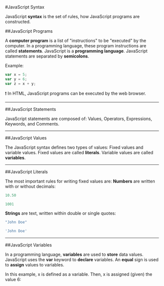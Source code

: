 #JavaScript Syntax

JavaScript **syntax** is the set of rules, how JavaScript programs are constructed.

##JavaScript Programs

A **computer program** is a list of "instructions" to be "executed" by the computer. In a programming language, these program instructions are called **statements**. JavaScript is a **programming language**. JavaScript statements are separated by **semicolons**.

Example:

```javascript
var x = 5;
var y = 6;
var z = x + y;
```

:exclamation: In HTML, JavaScript programs can be executed by the web browser.
____________________________________________________________________________________________________________________________

##JavaScript Statements

JavaScript statements are composed of: Values, Operators, Expressions, Keywords, and Comments.
____________________________________________________________________________________________________________________________

##JavaScript Values

The JavaScript syntax defines two types of values: Fixed values and variable values. Fixed values are called **literals**. Variable values are called **variables**.
____________________________________________________________________________________________________________________________

##JavaScript Literals

The most important rules for writing fixed values are: **Numbers** are written with or without decimals:

```javascript
10.50

1001
```

**Strings** are text, written within double or single quotes:

```javascript
"John Doe"

'John Doe'
```
____________________________________________________________________________________________________________________________

##JavaScript Variables

In a programming language, **variables** are used to **store** data values. JavaScript uses the **var** keyword to **declare** variables. An **equal** sign is used to **assign** values to variables.

In this example, x is defined as a variable. Then, x is assigned (given) the value 6: